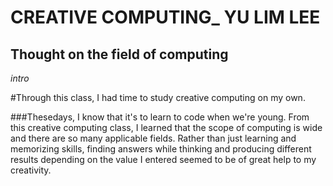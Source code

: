 # CREATIVE COMPUTING_ YU LIM LEE
## Thought on the field of computing

_intro_


#Through this class, I had time to study creative computing on my own.

###Thesedays, I know that it's to learn to code when we're young.
From this creative computing class, I learned that the scope of computing is wide and there are so many applicable fields.
 Rather than just learning and memorizing skills, finding answers while thinking and producing different results depending on the value I entered seemed to be of great help to my creativity.

